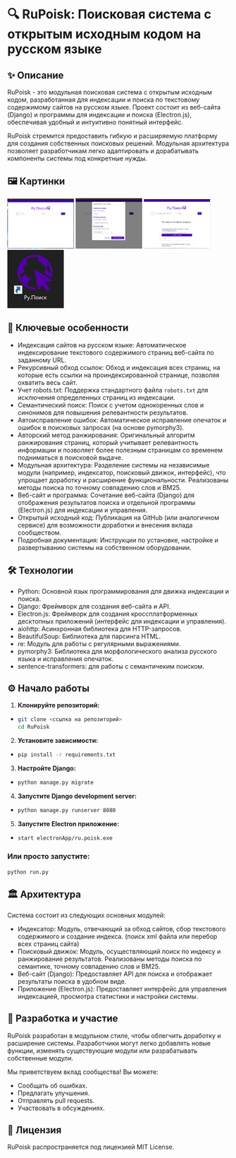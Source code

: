# 🔍 RuPoisk: Поисковая система с открытым исходным кодом на русском языке

## ✨ Описание

RuPoisk - это модульная поисковая система с открытым исходным кодом, разработанная для индексации и поиска по текстовому содержимому сайтов на русском языке. Проект состоит из веб-сайта (Django) и программы для индексации и поиска (Electron.js), обеспечивая удобный и интуитивно понятный интерфейс.

RuPoisk стремится предоставить гибкую и расширяемую платформу для создания собственных поисковых решений. Модульная архитектура позволяет разработчикам легко адаптировать и дорабатывать компоненты системы под конкретные нужды.

## 🖼 Картинки

<div>
  <img src='readme resources/10.png'/ width='30%'>
  <img src='readme resources/11.png'/ width='30%'>
  <img src='readme resources/12.png'/ width='30%'>
  <img src='readme resources/13.png'/>
</div>

## 🚀 Ключевые особенности

*   Индексация сайтов на русском языке: Автоматическое индексирование текстового содержимого страниц веб-сайта по заданному URL.
*   Рекурсивный обход ссылок: Обход и индексация всех страниц, на которые есть ссылки на проиндексированной странице, позволяя охватить весь сайт.
*   Учет robots.txt: Поддержка стандартного файла `robots.txt` для исключения определенных страниц из индексации.
*   Семантический поиск: Поиск с учетом однокоренных слов и синонимов для повышения релевантности результатов.
*   Автоисправление ошибок: Автоматическое исправление опечаток и ошибок в поисковых запросах (на основе pymorphy3).
*   Авторский метод ранжирования: Оригинальный алгоритм ранжирования страниц, который учитывает релевантность информации и позволяет более полезным страницам со временем подниматься в поисковой выдаче.
*   Модульная архитектура: Разделение системы на независимые модули (например, индексатор, поисковый движок, интерфейс), что упрощает доработку и расширение функциональности. Реализованы методы поиска по точному совпадению слов и BM25.
*   Веб-сайт и программа: Сочетание веб-сайта (Django) для отображения результатов поиска и отдельной программы (Electron.js) для индексации и управления.
*   Открытый исходный код: Публикация на GitHub (или аналогичном сервисе) для возможности доработки и внесения вклада сообществом.
*   Подробная документация: Инструкции по установке, настройке и развертыванию системы на собственном оборудовании.

## 🛠️ Технологии

*   Python: Основной язык программирования для движка индексации и поиска.
*   Django: Фреймворк для создания веб-сайта и API.
*   Electron.js: Фреймворк для создания кроссплатформенных десктопных приложений (интерфейс для индексации и управления).
*   aiohttp: Асинхронная библиотека для HTTP-запросов.
*   BeautifulSoup: Библиотека для парсинга HTML.
*   re: Модуль для работы с регулярными выражениями.
*   pymorphy3: Библиотека для морфологического анализа русского языка и исправления опечаток.
*   sentence-transformers: для работы с семантичеким поиском.

## ⚙️ Начало работы

1.  **Клонируйте репозиторий:**

   *
        ```bash
        git clone <ссылка на репозиторий>
        cd RuPoisk
        ```

2.  **Установите зависимости:**

   *   
        ```bash
        pip install -r requirements.txt
        ```

3.  **Настройте Django:**

   *   
        ```bash
        python manage.py migrate
        ```

4.  **Запустите Django development server:**
   *
        ```bash
        python manage.py runserver 8080
        ```

5.  **Запустите Electron приложение:**
   * 
        ```bash
        start electronApp/ru.poisk.exe
        ```
        
###   Или просто запустите: 
```python run.py```


## 🏛️ Архитектура

Система состоит из следующих основных модулей:

*   Индексатор: Модуль, отвечающий за обход сайтов, сбор текстового содержимого и создание индекса. (поиск xml файла или перебор всех страниц сайта)
*   Поисковый движок: Модуль, осуществляющий поиск по индексу и ранжирование результатов. Реализованы методы поиска по семантике, точному совпадению слов и BM25.
*   Веб-сайт (Django): Предоставляет API для поиска и отображает результаты поиска в удобном виде.
*   Приложение (Electron.js): Предоставляет интерфейс для управления индексацией, просмотра статистики и настройки системы.

## 🤝 Разработка и участие

RuPoisk разработан в модульном стиле, чтобы облегчить доработку и расширение системы. Разработчики могут легко добавлять новые функции, изменять существующие модули или разрабатывать собственные модули.

Мы приветствуем вклад сообщества! Вы можете:

*   Сообщать об ошибках.
*   Предлагать улучшения.
*   Отправлять pull requests.
*   Участвовать в обсуждениях.

## 📝 Лицензия

RuPoisk распространяется под лицензией MIT License.
